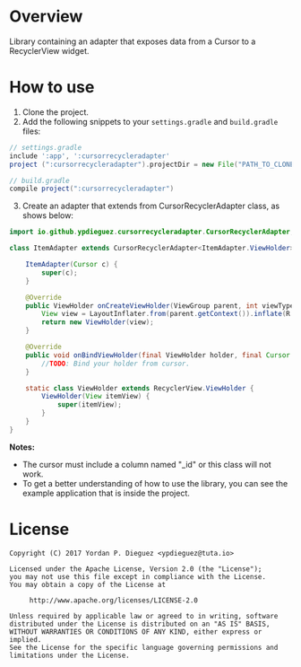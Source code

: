 # Overview
Library containing an adapter that exposes data from a Cursor to a RecyclerView
widget.

# How to use
1. Clone the project.
2. Add the following snippets to your `settings.gradle` and `build.gradle` files:

  ```gradle
  // settings.gradle
  include ':app', ':cursorrecycleradapter'
  project (":cursorrecycleradapter").projectDir = new File("PATH_TO_CLONED_PROJECT/CursorRecyclerAdapter/lib")
  ```
  ```gradle
  // build.gradle
  compile project(":cursorrecycleradapter")
  ```
3. Create an adapter that extends from CursorRecyclerAdapter class, as shows below:

  ```java
  import io.github.ypdieguez.cursorrecycleradapter.CursorRecyclerAdapter;

  class ItemAdapter extends CursorRecyclerAdapter<ItemAdapter.ViewHolder> {

      ItemAdapter(Cursor c) {
          super(c);
      }

      @Override
      public ViewHolder onCreateViewHolder(ViewGroup parent, int viewType) {
          View view = LayoutInflater.from(parent.getContext()).inflate(R.layout.item_view, parent, false);
          return new ViewHolder(view);
      }

      @Override
      public void onBindViewHolder(final ViewHolder holder, final Cursor cursor) {
          //TODO: Bind your holder from cursor.
      }

      static class ViewHolder extends RecyclerView.ViewHolder {
          ViewHolder(View itemView) {
              super(itemView);
          }
      }
  }
  ```

**Notes:**
* The cursor must include a column named "\_id" or this class will not work.
* To get a better understanding of how to use the library, you can see the
example application that is inside the project.

# License
    Copyright (C) 2017 Yordan P. Dieguez <ypdieguez@tuta.io>

    Licensed under the Apache License, Version 2.0 (the "License");
    you may not use this file except in compliance with the License.
    You may obtain a copy of the License at

         http://www.apache.org/licenses/LICENSE-2.0

    Unless required by applicable law or agreed to in writing, software
    distributed under the License is distributed on an "AS IS" BASIS,
    WITHOUT WARRANTIES OR CONDITIONS OF ANY KIND, either express or implied.
    See the License for the specific language governing permissions and
    limitations under the License.
